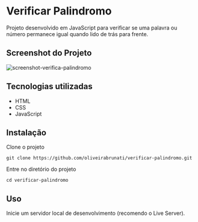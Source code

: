 # Verificar Palindromo

Projeto desenvolvido em JavaScript para verificar se uma palavra ou número permanece igual quando lido de trás para frente.

## Screenshot do Projeto

![screenshot-verifica-palindromo](https://user-images.githubusercontent.com/98422749/210629447-9f5a55cd-edd4-4d63-bab7-ced0e87d8414.png)

## Tecnologias utilizadas

- HTML
- CSS
- JavaScript 

## Instalação

Clone o projeto
```    
git clone https://github.com/oliveirabrunati/verificar-palindromo.git
```

Entre no diretório do projeto
```
cd verificar-palindromo
```
## Uso

Inicie um servidor local de desenvolvimento (recomendo o Live Server).
